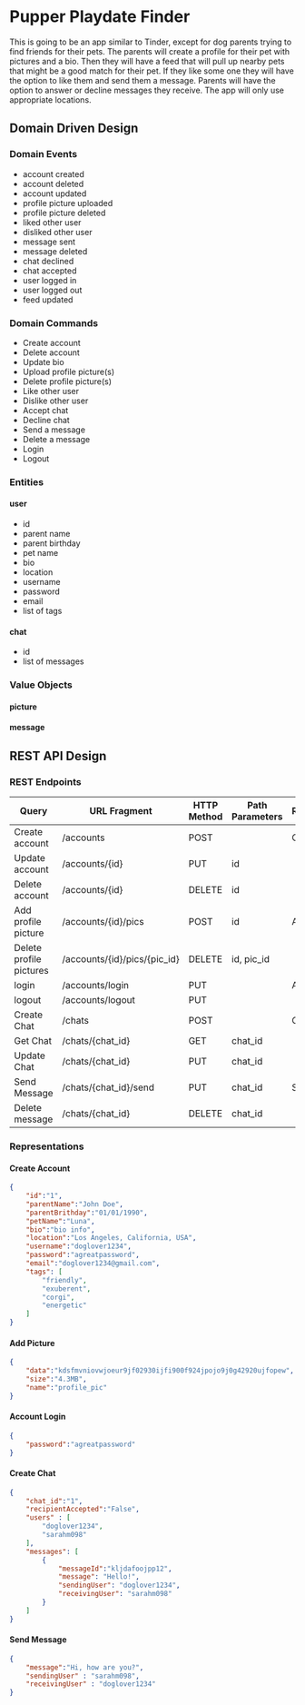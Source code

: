# Pupper Playdate Finder

This is going to be an app similar to Tinder, except for dog parents trying to find friends for their pets. The parents will create a profile for their pet with pictures and a bio. Then they will have a feed that will pull up nearby pets that might be a good match for their pet. If they like some one they will have the option to like them and send them a message. Parents will have the option to answer or decline messages they receive. The app will only use appropriate locations.

## Domain Driven Design

### Domain Events
- account created
- account deleted
- account updated
- profile picture uploaded
- profile picture deleted
- liked other user
- disliked other user
- message sent
- message deleted
- chat declined
- chat accepted
- user logged in
- user logged out
- feed updated

### Domain Commands
- Create account
- Delete account
- Update bio
- Upload profile picture(s)
- Delete profile picture(s)
- Like other user
- Dislike other user
- Accept chat 
- Decline chat
- Send a message
- Delete a message
- Login
- Logout

### Entities
#### user
- id
- parent name
- parent birthday
- pet name
- bio
- location
- username
- password
- email
- list of tags
#### chat
- id
- list of messages

### Value Objects
#### picture
#### message

## REST API Design

### REST Endpoints
| Query | URL Fragment | HTTP Method | Path Parameters | Representations |
| ---   | ---          | ---         | ---             | --- |
| Create account | /accounts | POST | | Create Account |
| Update account | /accounts/{id} | PUT | id | |
| Delete account | /accounts/{id} | DELETE | id | |
| Add profile picture | /accounts/{id}/pics | POST | id | Add Picture |
| Delete profile pictures | /accounts/{id}/pics/{pic_id} | DELETE | id, pic_id |
| login | /accounts/login | PUT | | Account Login |
| logout | /accounts/logout | PUT | |
| Create Chat | /chats | POST | | Create Chat |
| Get Chat | /chats/{chat_id} | GET | chat_id | |
| Update Chat | /chats/{chat_id} | PUT | chat_id | |
| Send Message | /chats/{chat_id}/send | PUT | chat_id | Send Message |
| Delete message | /chats/{chat_id} | DELETE | chat_id | |

### Representations
#### Create Account
```json
{
    "id":"1",
    "parentName":"John Doe",
    "parentBrithday":"01/01/1990",
    "petName":"Luna",
    "bio":"bio info",
    "location":"Los Angeles, California, USA",
    "username":"doglover1234",
    "password":"agreatpassword",
    "email":"doglover1234@gmail.com",
    "tags": [
        "friendly",
        "exuberent",
        "corgi",
        "energetic"
    ]
}
```
#### Add Picture
```json
{
    "data":"kdsfmvniovwjoeur9jf02930ijfi900f924jpojo9j0g42920ujfopew",
    "size":"4.3MB",
    "name":"profile_pic"
}
```

#### Account Login
```json
{
    "password":"agreatpassword"
}
```

#### Create Chat
```json
{
    "chat_id":"1",
    "recipientAccepted":"False",
    "users" : [
        "doglover1234",
        "sarahm098"
    ],
    "messages": [
        {
            "messageId":"kljdafoojpp12",
            "message": "Hello!",
            "sendingUser": "doglover1234",
            "receivingUser": "sarahm098"
        }
    ]
}
```

#### Send Message
```json
{
    "message":"Hi, how are you?",
    "sendingUser" : "sarahm098",
    "receivingUser" : "doglover1234"
}
```